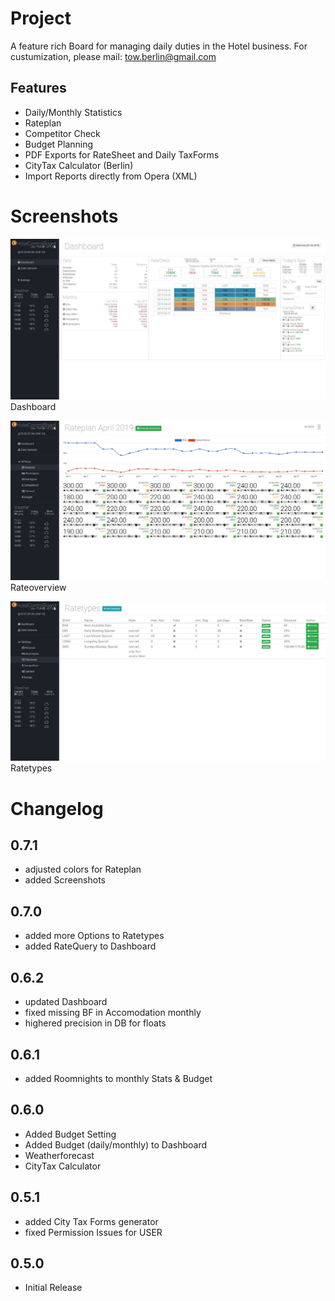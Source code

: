 # Project #
A feature rich Board for managing daily duties in the Hotel business. For custumization, please mail: tow.berlin@gmail.com

## Features ##
- Daily/Monthly Statistics
- Rateplan
- Competitor Check
- Budget Planning
- PDF Exports for RateSheet and Daily TaxForms
- CityTax Calculator (Berlin)
- Import Reports directly from Opera (XML)

# Screenshots #
![alt text](https://raw.githubusercontent.com/primus852/HotelControlBoard/master/public/assets/screens/dashboard_0.7.1.jpg "Dashboard")
Dashboard

![alt text](https://raw.githubusercontent.com/primus852/HotelControlBoard/master/public/assets/screens/rateplan_0.7.1.jpg "Rateoverview")
Rateoverview

![alt text](https://raw.githubusercontent.com/primus852/HotelControlBoard/master/public/assets/screens/budget_0.7.1.jpg "Ratetypes")
Ratetypes


# Changelog #

## 0.7.1 ##
- adjusted colors for Rateplan
- added Screenshots

## 0.7.0 ##
- added more Options to Ratetypes
- added RateQuery to Dashboard

## 0.6.2 ##
- updated Dashboard
- fixed missing BF in Accomodation monthly
- highered precision in DB for floats

## 0.6.1 ##
- added Roomnights to monthly Stats & Budget

## 0.6.0 ##
- Added Budget Setting
- Added Budget (daily/monthly) to Dashboard
- Weatherforecast
- CityTax Calculator

## 0.5.1 ##
- added City Tax Forms generator
- fixed Permission Issues for USER

## 0.5.0 ##
- Initial Release
